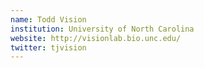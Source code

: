 ```yaml
---
name: Todd Vision
institution: University of North Carolina
website: http://visionlab.bio.unc.edu/
twitter: tjvision
---
```

